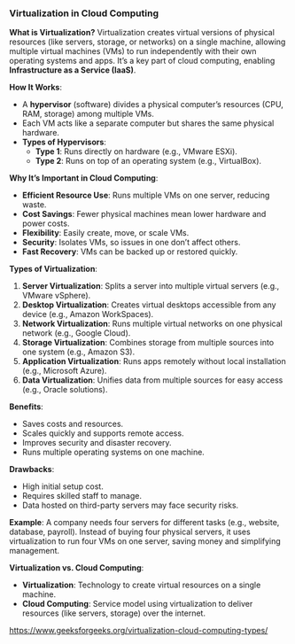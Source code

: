 
### Virtualization in Cloud Computing 

**What is Virtualization?**
Virtualization creates virtual versions of physical resources (like servers, storage, or networks) on a single machine, allowing multiple virtual machines (VMs) to run independently with their own operating systems and apps. It’s a key part of cloud computing, enabling **Infrastructure as a Service (IaaS)**.

**How It Works**:
- A **hypervisor** (software) divides a physical computer’s resources (CPU, RAM, storage) among multiple VMs.
- Each VM acts like a separate computer but shares the same physical hardware.
- **Types of Hypervisors**:
  - **Type 1**: Runs directly on hardware (e.g., VMware ESXi).
  - **Type 2**: Runs on top of an operating system (e.g., VirtualBox).

**Why It’s Important in Cloud Computing**:
- **Efficient Resource Use**: Runs multiple VMs on one server, reducing waste.
- **Cost Savings**: Fewer physical machines mean lower hardware and power costs.
- **Flexibility**: Easily create, move, or scale VMs.
- **Security**: Isolates VMs, so issues in one don’t affect others.
- **Fast Recovery**: VMs can be backed up or restored quickly.

**Types of Virtualization**:
1. **Server Virtualization**: Splits a server into multiple virtual servers (e.g., VMware vSphere).
2. **Desktop Virtualization**: Creates virtual desktops accessible from any device (e.g., Amazon WorkSpaces).
3. **Network Virtualization**: Runs multiple virtual networks on one physical network (e.g., Google Cloud).
4. **Storage Virtualization**: Combines storage from multiple sources into one system (e.g., Amazon S3).
5. **Application Virtualization**: Runs apps remotely without local installation (e.g., Microsoft Azure).
6. **Data Virtualization**: Unifies data from multiple sources for easy access (e.g., Oracle solutions).

**Benefits**:
- Saves costs and resources.
- Scales quickly and supports remote access.
- Improves security and disaster recovery.
- Runs multiple operating systems on one machine.

**Drawbacks**:
- High initial setup cost.
- Requires skilled staff to manage.
- Data hosted on third-party servers may face security risks.

**Example**:
A company needs four servers for different tasks (e.g., website, database, payroll). Instead of buying four physical servers, it uses virtualization to run four VMs on one server, saving money and simplifying management.

**Virtualization vs. Cloud Computing**:
- **Virtualization**: Technology to create virtual resources on a single machine.
- **Cloud Computing**: Service model using virtualization to deliver resources (like servers, storage) over the internet.

https://www.geeksforgeeks.org/virtualization-cloud-computing-types/
